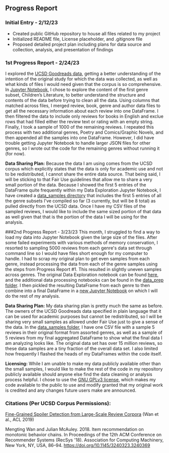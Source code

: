 ## Progress Report
### Initial Entry - 2/12/23
- Created public GitHub repository to house all files related to my project
- Initialized README file, License placeholder, and .gitignore file
- Proposed detailed project plan including plans for data source and collection, analysis, and presentation of findings

### 1st Progress Report - 2/24/23
I explored the [UCSD Goodreads data](https://sites.google.com/eng.ucsd.edu/ucsdbookgraph/home#h.p_VCP_qovwtnn1), getting a better understanding of the intention of the original study for which the data was collected, as well as what kinds of files I would need given that the corpus is so comprehensive. In [Jupyter Notebook](https://github.com/Data-Science-for-Linguists-2023/Goodreads-Genre-Reviews-Analysis/blob/main/Data_Exploration.ipynb), I chose to explore the content of the first genre subset, Children’s Literature, to better understand the structure and contents of the data before trying to clean all the data. Using columns that matched across files, I merged review, book, genre and author data files  to get all the necessary information about each review into one DataFrame. I then filtered the data to include only reviews for books in English and exclue rows that had filled either the review text or rating with an empty string. Finally, I took a sample of 1000 of the remaining reviews. I repeated this process with two additional genres, Poetry and Comics/Graphic Novels, and then appended all the samples into one DataFrame. However, I did have trouble getting Jupyter Notebook to handle larger JSON files for other genres, so I wrote out the code for the remaining genres without running it (for now). 

**Data Sharing Plan:** Because the data I am using comes from the UCSD corpus which explicitly states that the data is only for academic use and not to be redistributed, I cannot share the entire data source. That being said, I will be sticking to that Fair Use guidelines that allow me to share a very small portion of the data. Because I showed the first 5 entries of the DataFrame quite frequently within my Data Exploration Jupyter Notebook, I have created a [data_samples directory](https://github.com/Data-Science-for-Linguists-2023/Goodreads-Genre-Reviews-Analysis/tree/main/data_samples) that includes the first 5 entries of all the genre subsets I've compiled so far (3 currently, but will be 8 total) as pulled directly from the UCSD data. Once I have my CSV files of the sampled reviews, I would like to include the same sized portion of that data as well given that that is the portion of the data I will be using for the analysis. 

###2nd Progress Report - 3/23/23
This month, I struggled to find a way to load my data into Jupyter Notebook given the large size of the files. After some failed experiments with various methods of memory conservation, I resorted to sampling 5000 reviews from each genre's data set through command line so I would have files short enough for my computer to handle. I had to scrap my original plan to get even samples from each genre, instead processing the data from each of the genre samples using the steps from Progress Report #1. This resulted in slightly uneven samples across genres. The original Data Exploration notebook can be found [here](https://github.com/Data-Science-for-Linguists-2023/Goodreads-Genre-Reviews-Analysis/blob/main/Data_Exploration.ipynb), and the additional data processing notebooks can be found in the [data_prep folder](https://github.com/Data-Science-for-Linguists-2023/Goodreads-Genre-Reviews-Analysis/tree/main/data_prep). I then pickled the resulting DataFrame from each genre to then combine into a final DataFrame in a [new Jupyter Notebook](https://github.com/Data-Science-for-Linguists-2023/Goodreads-Genre-Reviews-Analysis/blob/main/Compiling_Data.ipynb) on which I will do the rest of my analysis.

**Data Sharing Plan:**
My data sharing plan is pretty much the same as before. The owners of the UCSD Goodreads data specified in plain language that it can be used for academic purposes but cannot be redistributed, so I will be sharing very small samples as allowed under Fair Use just to give a sense of the data. In the [data_samples folder](https://github.com/Data-Science-for-Linguists-2023/Goodreads-Genre-Reviews-Analysis/tree/main/data_samples), I have one CSV file with a sample 5 reviews in their original format from assorted genres, as well as a sample of 5 reviews from my final aggregated DataFrame to show what the final data I am analyzing looks like. The original data set has over 15 million reviews, so these data samples are a tiny fraction of the overall data set. I also limited how frequently I flashed the heads of my DataFrames within the code itself.

**Licensing:**
While I am unable to make my data publicly available other than the small samples, I would like to make the rest of the code in my repository publicly available should anyone else find the data cleaning or analysis process helpful. I chose to use the [GNU GPLv3 license](https://choosealicense.com/licenses/gpl-3.0/), which makes my code available to the public to use and modify granted that my original work is credited and any changes future users make are announced.
### Citations (Per UCSD Corpus Permissions):

[Fine-Grained Spoiler Detection from Large-Scale Review Corpora](https://aclanthology.org/P19-1248) (Wan et al., ACL 2019)

Mengting Wan and Julian McAuley. 2018. Item recommendation on monotonic behavior chains. In Proceedings of the 12th ACM Conference on Recommender Systems (RecSys '18). Association for Computing Machinery, New York, NY, USA, 86–94. <https://doi.org/10.1145/3240323.3240369>

